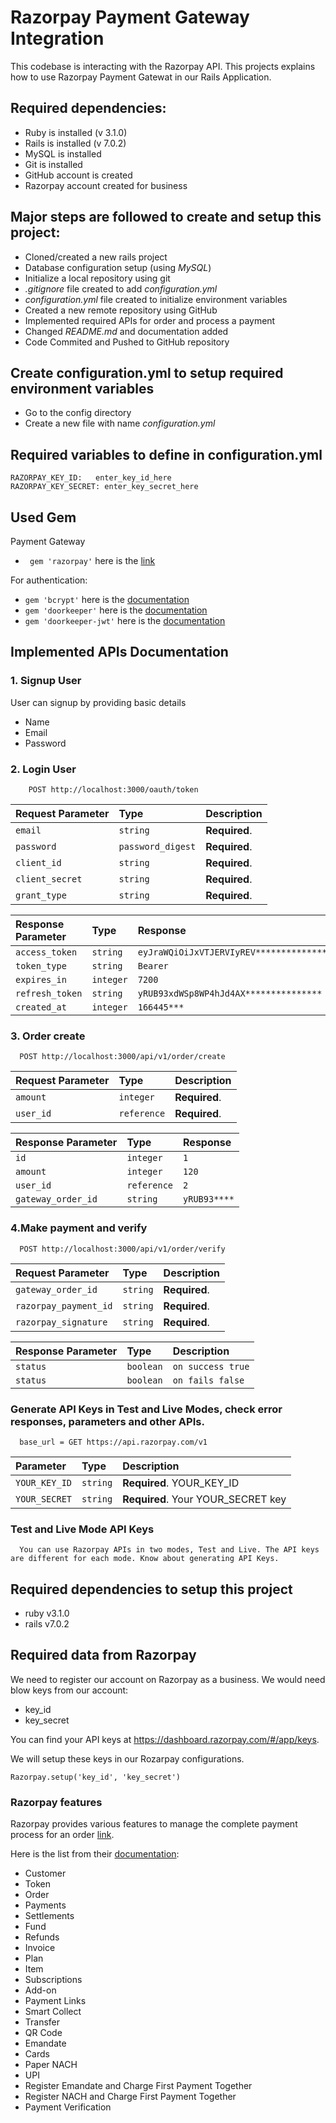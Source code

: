 
# Razorpay Payment Gateway Integration

This codebase is interacting with the Razorpay API. This projects explains how to use Razorpay Payment Gatewat in our Rails Application.

## Required dependencies:

- Ruby is installed (v 3.1.0)
- Rails is installed (v 7.0.2)
- MySQL is installed
- Git is installed
- GitHub account is created
- Razorpay account created for business

## Major steps are followed to create and setup this project:
- Cloned/created a new rails project
- Database configuration setup (using *MySQL*)
- Initialize a local repository using git
- *.gitignore* file created to add *configuration.yml*
- *configuration.yml* file created to initialize environment variables
- Created a new remote repository using GitHub
- Implemented required APIs for order and process a payment
- Changed *README.md* and documentation added
- Code Commited and Pushed to GitHub repository

## Create configuration.yml to setup required environment variables
* Go to the config directory
* Create a new file with name *configuration.yml*

## Required variables to define in configuration.yml
````
RAZORPAY_KEY_ID:   enter_key_id_here
RAZORPAY_KEY_SECRET: enter_key_secret_here
````

## Used Gem
Payment Gateway
- ` gem 'razorpay'` here is the [link](https://github.com/razorpay/razorpay-ruby)

For authentication:
- `gem 'bcrypt'` here is the [documentation](https://github.com/bcrypt-ruby/bcrypt-ruby)
- `gem 'doorkeeper'` here is the [documentation](https://github.com/doorkeeper-gem/doorkeeper)
- `gem 'doorkeeper-jwt'` here is the [documentation](https://github.com/doorkeeper-gem/doorkeeper-jwt)


## Implemented APIs Documentation

### 1. Signup User
User can signup by providing basic details
- Name
- Email 
- Password

### 2. Login User


```
    POST http://localhost:3000/oauth/token
```

| Request Parameter | Type     | Description                |
| :-------- | :------- | :------------------------- |
| `email` | `string` | **Required**.  |
| `password` | `password_digest` | **Required**. |
| `client_id` | `string` | **Required**. |
| `client_secret` | `string` | **Required**. |
| `grant_type` | `string` | **Required**.  |


| Response Parameter | Type     | Response                |
| :-------- | :------- | :------------------------- |
| `access_token` | `string` | `eyJraWQiOiJxVTJERVIyREV***************`  |
| `token_type` | `string` | `Bearer` |
| `expires_in` | `integer` | `7200` |
| `refresh_token` | `string` | `yRUB93xdWSp8WP4hJd4AX***************` |
| `created_at` | `integer` | `166445***`  |



### 3. Order create
```
  POST http://localhost:3000/api/v1/order/create
 ```

| Request Parameter | Type     | Description                |
| :-------- | :------- | :------------------------- |
| `amount` | `integer` | **Required**.  |
| `user_id` | `reference` | **Required**. |


| Response Parameter | Type     | Response                |
| :-------- | :------- | :------------------------- |
| `id` | `integer` | `1`  |
| `amount` | `integer` | `120` |
| `user_id` | `reference` | `2` |
| `gateway_order_id` | `string` | `yRUB93****` |



### 4.Make payment and verify
```
  POST http://localhost:3000/api/v1/order/verify
 ```

| Request Parameter | Type     | Description                |
| :-------- | :------- | :------------------------- |
| `gateway_order_id` | `string` | **Required**.  |
| `razorpay_payment_id` | `string` | **Required**.  |
| `razorpay_signature` | `string` | **Required**.  |

| Response Parameter | Type     | Description                |
| :-------- | :------- | :------------------------- |
| `status` | `boolean` |  `on success true` |
| `status` | `boolean` |  `on fails false` |



### Generate API Keys in Test and Live Modes, check error responses, parameters and other APIs.

```
  base_url = GET https://api.razorpay.com/v1
```

| Parameter | Type     | Description                |
| :-------- | :------- | :------------------------- |
| `YOUR_KEY_ID` | `string` | **Required**. YOUR_KEY_ID |
| `YOUR_SECRET` | `string` | **Required**. Your YOUR_SECRET key |

### Test and Live Mode API Keys

```
  You can use Razorpay APIs in two modes, Test and Live. The API keys are different for each mode. Know about generating API Keys.
```

## Required dependencies to setup this project

- ruby v3.1.0
- rails v7.0.2

## Required data from Razorpay
We need to register our account on Razorpay as a business. We would need blow keys from our account:
- key_id
- key_secret

You can find your API keys at https://dashboard.razorpay.com/#/app/keys.

We will setup these keys in our Rozarpay configurations.
```
Razorpay.setup('key_id', 'key_secret')
```
### Razorpay features
Razorpay provides various features to manage the complete payment process for an order [link](https://razorpay.com/docs/api/basics).

Here is the list from their [documentation](https://github.com/razorpay/razorpay-ruby):
- Customer
- Token
- Order
- Payments
- Settlements
- Fund
- Refunds
- Invoice
- Plan
- Item
- Subscriptions
- Add-on
- Payment Links
- Smart Collect
- Transfer
- QR Code
- Emandate
- Cards
- Paper NACH
- UPI
- Register Emandate and Charge First Payment Together
- Register NACH and Charge First Payment Together
- Payment Verification
